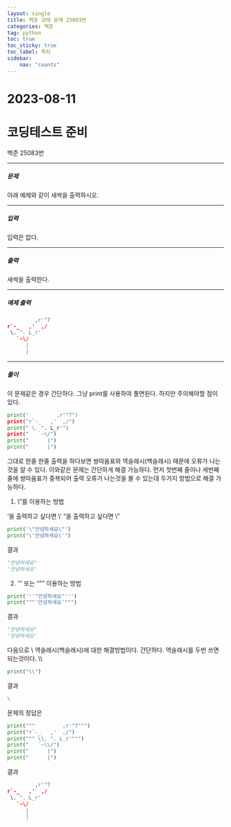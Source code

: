 ```yaml
---
layout: single
title: 백준 코테 문제 25083번 
categories: 백준
tag: python
toc: true
toc_sticky: true
toc_label: 목차
sidebar:
    nav: "counts"
---
```

# 2023-08-11
# 코딩테스트 준비
백준 25083번


- - -
##### 문제
아래 예제와 같이 새싹을 출력하시오.

- - -
##### 입력
입력은 없다.

- - -
##### 출력
새싹을 출력한다.

- - -
##### 예제 출력
```python
         ,r'"7
r`-_   ,'  ,/
 \. ". L_r'
   `~\/
      |
      |
```

- - -
##### 풀이

이 문제같은 경우 간단하다. 그냥 print를 사용하여 풀면된다. 하지만 주의해야할 점이 있다.

```python
print("         ,r'"7")
print("r`-_   ,'  ,/")
print(" \. ". L_r'")
print("   `~\/")
print("      |")
print("      |")
```

그대로 한줄 한줄 출력을 하다보면 쌍따옴표와 역슬래시(백슬래시) 때문에 오류가 나는것을 알 수 있다.
이와같은 문제는 간단하게 해결 가능하다. 먼저 첫번째 줄이나 세번째줄에 쌍따옴표가 중복되어 출력 오류가 나는것을 볼 수 있는데 두가지 방법으로 해결 가능하다.

1. \”를 이용하는 방법

‘을 출력하고 싶다면 \’
“을 출력하고 싶다면 \”

```python
print('\"안녕하세요\"')
print("\'안녕하세요\'")
```

결과

```python
"안녕하세요"
'안녕하세요'
```

2. ‘’’ 또는 “”” 이용하는 방법

```python
print('''"안녕하세요"''')
print("""'안녕하세요'""")
```

결과

```python
"안녕하세요"
'안녕하세요'
```


다음으로 \ 역슬래시(백슬래시)에 대한 해결방법이다.
간단하다. 역슬래시를 두번 쓰면 되는것이다. \\\

```python
print("\\")
```

결과

```python
\
```

문제의 정답은

```python
print("""         ,r'"7""")
print("r`-_   ,'  ,/")
print(""" \\. ". L_r'""")
print("   `~\\/")
print("      |")
print("      |")
```

결과

```python
         ,r'"7
r`-_   ,'  ,/
 \. ". L_r'
   `~\/
      |
      |
```

